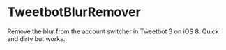 # TweetbotBlurRemover
Remove the blur from the account switcher in Tweetbot 3 on iOS 8. Quick and dirty but works.
